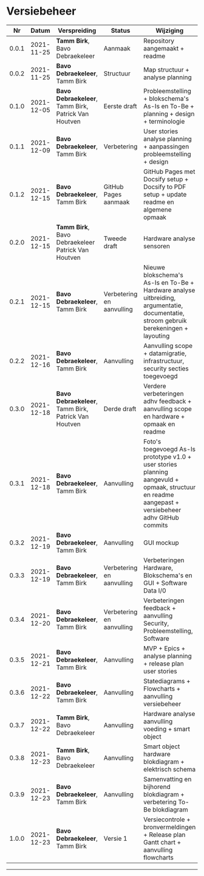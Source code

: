 # 

# Versiebeheer

| Nr | Datum | Verspreiding | Status | Wijziging |
| ---- | ------------ | ------------------------------ | ------------ | ----------------------------------------- |
| 0.0.1 | 2021-11-25 | <b>Tamm Birk</b>, Bavo Debraekeleer | Aanmaak | Repository aangemaakt + readme |
| 0.0.2 | 2021-11-25 | <b>Bavo Debraekeleer</b>, Tamm Birk | Structuur | Map structuur + analyse planning |
| 0.1.0 | 2021-12-05 | <b>Bavo Debraekeleer</b>, Tamm Birk, Patrick Van Houtven | Eerste draft | Probleemstelling + blokschema's As-Is en To-Be + planning + design + terminologie |
| 0.1.1 | 2021-12-09 | <b>Bavo Debraekeleer</b>, Tamm Birk | Verbetering | User stories analyse planning + aanpassingen probleemstelling + design |
| 0.1.2 | 2021-12-15 | <b>Bavo Debraekeleer</b>, Tamm Birk | GitHub Pages aanmaak | GitHub Pages met Docsify setup + Docsify to PDF setup + update readme en algemene opmaak |
| 0.2.0 | 2021-12-15 | <b>Tamm Birk</b>, Bavo Debraekeleer Patrick Van Houtven | Tweede draft | Hardware analyse sensoren |
| 0.2.1 | 2021-12-15 | <b>Bavo Debraekeleer</b>, Tamm Birk | Verbetering en aanvulling | Nieuwe blokschema's As-Is en To-Be + Hardware analyse uitbreiding, argumentatie, documentatie, stroom gebruik berekeningen + layouting | 
| 0.2.2 | 2021-12-16 | <b>Bavo Debraekeleer</b>, Tamm Birk | Aanvulling | Aanvulling scope + datamigratie, infrastructuur, security secties toegevoegd | 
| 0.3.0 | 2021-12-18 | <b>Bavo Debraekeleer</b>, Tamm Birk, Patrick Van Houtven | Derde draft | Verdere verbeteringen adhv feedback + aanvulling scope en hardware + opmaak en readme | 
| 0.3.1 | 2021-12-18 | <b>Bavo Debraekeleer</b>, Tamm Birk | Aanvulling | Foto's toegevoegd As-Is prototype v1.0 + user stories planning aangevuld + opmaak, structuur en readme aangepast + versiebeheer adhv GitHub commits | 
| 0.3.2 | 2021-12-19 | <b>Bavo Debraekeleer</b>, Tamm Birk | Aanvulling | GUI mockup | 
| 0.3.3 | 2021-12-19 | <b>Bavo Debraekeleer</b>, Tamm Birk | Verbetering en aanvulling | Verbeteringen Hardware, Blokschema's en GUI + Software Data I/0 | 
| 0.3.4 | 2021-12-20 | <b>Bavo Debraekeleer</b>, Tamm Birk | Verbetering en aanvulling | Verbeteringen feedback + aanvulling Security, Probleemstelling, Software | 
| 0.3.5 | 2021-12-21 | <b>Bavo Debraekeleer</b>, Tamm Birk | Aanvulling | MVP + Epics + analyse planning + release plan user stories | 
| 0.3.6 | 2021-12-22 | <b>Bavo Debraekeleer</b>, Tamm Birk | Aanvulling | Statediagrams + Flowcharts + aanvulling versiebeheer |
| 0.3.7 | 2021-12-22 | <b>Tamm Birk</b>, Bavo Debraekeleer | Aanvulling | Hardware analyse aanvulling voeding + smart object |
| 0.3.8 | 2021-12-23 | <b>Tamm Birk</b>, Bavo Debraekeleer | Aanvulling | Smart object hardware blokdiagram + elektrisch schema |
| 0.3.9 | 2021-12-23 | <b>Bavo Debraekeleer</b>, Tamm Birk | Aanvulling | Samenvatting en bijhorend blokdiagram + verbetering To-Be blokdiagram |
| 1.0.0 | 2021-12-23 | <b>Bavo Debraekeleer</b>, Tamm Birk | Versie 1 | Versiecontrole + bronvermeldingen + Release plan Gantt chart + aanvulling flowcharts |

---

<div style="page-break-after: always"></div>

<!-- | 0.3. | 2021-12- | Bavo Debraekeleer, Tamm Birk |  |  | -->

<!-- git --no-pager log > log.txt -->

